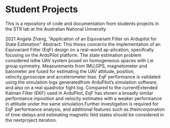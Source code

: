 # Student Projects

This is a repository of code and documentation from students projects in the STR lab at the Australian National University


2021 Angela Zhang, "Application of an Equivariant Filter on Ardupilot for State Estimation"
Abstract: This thesis concerns the implementation of an Equivariant Filter (EqF) design on a real-world ap-plication, specifcally focusing on the ArduPilot platform. The state estimation problem considered isthe UAV system posed on homogeneous spaces with Lie group symmetry. Measurements from IMU,GPS, magnetometer and barometer are fused for estimating the UAV attitude, position, velocity,gyroscope and accelerometer bias. EqF performance is validated using the simulation logs generatedfrom ArduPilot’s simulation software, and also on a real quadrotor fight log. Compared to the currentExtended Kalman Filter (EKF) used in ArduPilot, EqF has shown a broadly similar performance inposition and velocity estimates with a weaker performance in attitude under the same simulation.Further investigation is required for EqF performance analysis, and additional features such as theincorporation of time-delays and estimating magnetic feld states should be considered in the nextproject iteration.

